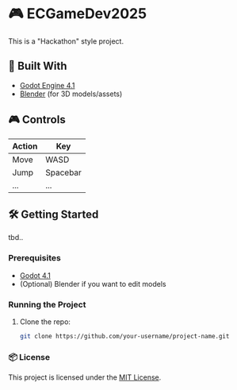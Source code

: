 # 🎮 ECGameDev2025

This is a "Hackathon" style project.

## 🚀 Built With

- [Godot Engine 4.1](https://godotengine.org/)
- [Blender](https://www.blender.org/) (for 3D models/assets)

## 🎮 Controls

| Action      | Key         |
|-------------|-------------|
| Move        | WASD        |
| Jump        | Spacebar    |
| ...         | ...         |

## 🛠️ Getting Started

tbd..

### Prerequisites

- [Godot 4.1](https://godotengine.org/download/)
- (Optional) Blender if you want to edit models

### Running the Project

1. Clone the repo:
   ```bash
   git clone https://github.com/your-username/project-name.git

### 📦 License

This project is licensed under the [MIT License](LICENSE).
